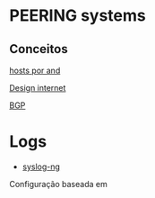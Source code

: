 # PEERING systems

## Conceitos 
[hosts por and](https://www.statista.com/statistics/264473/number-of-internet-hosts-in-the-domain-name-system/)

[Design internet](http://web.stanford.edu/class/cs244/papers/DesignPhilosophyDARPA.pdf)

[BGP](https://searchnetworking.techtarget.com/feature/BGP-tutorial-The-routing-protocol-that-makes-the-Internet-work)



# Logs 
- [syslog-ng](https://www.syslog-ng.com/)

Configuração baseada em 


